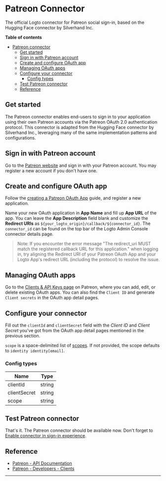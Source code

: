 # Patreon Connector

The official Logto connector for Patreon social sign-in, based on the Hugging Face connector by Silverhand Inc.

**Table of contents**

- [Patreon connector](#patreon-connector)
  - [Get started](#get-started)
  - [Sign in with Patreon account](#sign-in-with-patreon-account)
  - [Create and configure OAuth app](#create-and-configure-oauth-app)
  - [Managing OAuth apps](#managing-oauth-apps)
  - [Configure your connector](#configure-your-connector)
    - [Config types](#config-types)
  - [Test Patreon connector](#test-patreon-connector)
  - [Reference](#reference)

## Get started

The Patreon connector enables end-users to sign in to your application using their own Patreon accounts via the Patreon OAuth 2.0 authentication protocol. This connector is adapted from the Hugging Face connector by Silverhand Inc., leveraging many of the same implementation patterns and configurations.

## Sign in with Patreon account

Go to the [Patreon website](https://www.patreon.com/) and sign in with your Patreon account. You may register a new account if you don't have one.

## Create and configure OAuth app

Follow the [creating a Patreon OAuth App](https://www.patreon.com/portal/registration/register-clients) guide, and register a new application.

Name your new OAuth application in **App Name** and fill up **App URL** of the app. You can leave the **App Description** field blank and customize the **Redirect URIs** as `${your_logto_origin}/callback/${connector_id}`. The `connector_id` can be found on the top bar of the Logto Admin Console connector details page.

> Note: If you encounter the error message "The redirect_uri MUST match the registered callback URL for this application." when logging in, try aligning the Redirect URI of your Patreon OAuth App and your Logto App's redirect URL (including the protocol) to resolve the issue.

## Managing OAuth apps

Go to the [Clients & API Keys page](https://www.patreon.com/portal/registration/register-clients) on Patreon, where you can add, edit, or delete existing OAuth apps. You can also find the `Client ID` and generate `Client secrets` in the OAuth app detail pages.

## Configure your connector

Fill out the `clientId` and `clientSecret` field with the _Client ID_ and _Client Secret_ you've got from the OAuth app detail pages mentioned in the previous section.

`scope` is a space-delimited list of [scopes](https://docs.patreon.com/#scopes). If not provided, the scope defaults to `identity identity[email]`.

### Config types

| Name         | Type   |
|--------------|--------|
| clientId     | string |
| clientSecret | string |
| scope        | string |

## Test Patreon connector

That's it. The Patreon connector should be available now. Don't forget to [Enable connector in sign-in experience](https://docs.logto.io/docs/recipes/configure-connectors/social-connector/enable-social-sign-in/).

## Reference

- [Patreon - API Documentation](https://docs.patreon.com/)
- [Patreon - Developers - Clients](https://www.patreon.com/portal/registration/register-clients)

---
